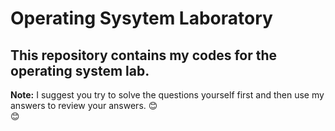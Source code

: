 # Operating Sysytem Laboratory

## This repository contains my codes for the operating system lab.

**Note:** I suggest you try to solve the questions yourself first and then use my answers to review your answers.
&#128522;	
&#128522;	

